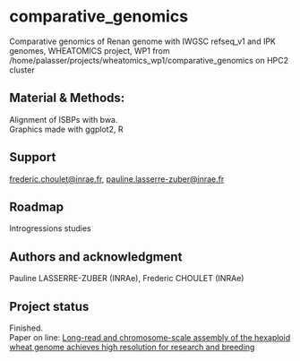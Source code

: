 # comparative_genomics

Comparative genomics of Renan genome with IWGSC refseq_v1 and IPK genomes, WHEATOMICS project, WP1
from /home/palasser/projects/wheatomics_wp1/comparative_genomics on HPC2 cluster

## Material & Methods:
Alignment of ISBPs with bwa.  
Graphics made with ggplot2, R

## Support  
frederic.choulet@inrae.fr, pauline.lasserre-zuber@inrae.fr  

## Roadmap  
Introgressions studies  

## Authors and acknowledgment  
Pauline LASSERRE-ZUBER (INRAe), Frederic CHOULET (INRAe)  

## Project status  
Finished.  
Paper on line: [Long-read and chromosome-scale assembly of the hexaploid wheat genome achieves high resolution for research and breeding](https://academic.oup.com/gigascience/article/doi/10.1093/gigascience/giac034/6575388)